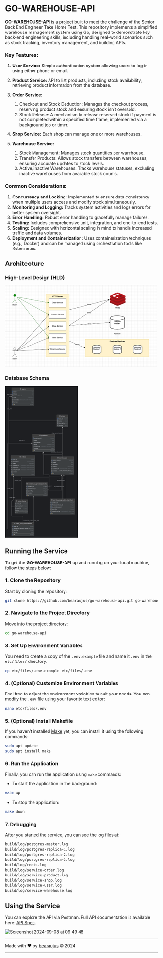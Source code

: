 # GO-WAREHOUSE-API
**GO-WAREHOUSE-API** is a project built to meet the challenge of the Senior Back End Engineer Take Home Test. This repository implements a simplified warehouse management system using Go, designed to demonstrate key back-end engineering skills, including handling real-world scenarios such as stock tracking, inventory management, and building APIs.

### Key Features:
1. **User Service:** Simple authentication system allowing users to log in using either phone or email.

2. **Product Service:** API to list products, including stock availability, retrieving product information from the database.

3. **Order Service:**

   1. Checkout and Stock Deduction: Manages the checkout process, reserving product stock and ensuring stock isn’t oversold.
   2. Stock Release: A mechanism to release reserved stock if payment is not completed within a specified time frame, implemented via a background job or timer.

4. **Shop Service:** Each shop can manage one or more warehouses.

5. **Warehouse Service:**

   1. Stock Management: Manages stock quantities per warehouse.
   2. Transfer Products: Allows stock transfers between warehouses, ensuring accurate updates to stock levels.
   3. Active/Inactive Warehouses: Tracks warehouse statuses, excluding inactive warehouses from available stock counts.

### Common Considerations:

1. **Concurrency and Locking:** Implemented to ensure data consistency when multiple users access and modify stock simultaneously.
2. **Monitoring and Logging:** Tracks system activities and logs errors for better system oversight.
3. **Error Handling:** Robust error handling to gracefully manage failures.
4. **Testing:** Includes comprehensive unit, integration, and end-to-end tests.
5. **Scaling:** Designed with horizontal scaling in mind to handle increased traffic and data volumes.
6. **Deployment and Containerization:** Uses containerization techniques (e.g., Docker) and can be managed using orchestration tools like Kubernetes.

## Architecture

### High-Level Design (HLD)

<img src="./etc/docs/hld.png" width="500" alt="">

### Database Schema

<img src="./etc/docs/schema.png" height="500" alt="">

## Running the Service

To get the **GO-WAREHOUSE-API** up and running on your local machine, follow the steps below:

### 1. Clone the Repository
Start by cloning the repository:
```bash
git clone https://github.com/bearaujus/go-warehouse-api.git go-warehouse-api
```

### 2. Navigate to the Project Directory
Move into the project directory:
```bash
cd go-warehouse-api
```

### 3. Set Up Environment Variables
You need to create a copy of the `.env.example` file and name it `.env` in the `etc/files/` directory:
```bash
cp etc/files/.env.example etc/files/.env
```

### 4. (Optional) Customize Environment Variables
Feel free to adjust the environment variables to suit your needs. You can modify the `.env` file using your favorite text editor:
```bash
nano etc/files/.env
```

### 5. (Optional) Install Makefile
If you haven’t installed [Make](https://www.gnu.org/software/make/manual/make.html) yet, you can install it using the following commands:
```bash
sudo apt update
sudo apt install make
```

### 6. Run the Application
Finally, you can run the application using `make` commands:

- To start the application in the background:

```bash
make up
```

- To stop the application:

```bash
make down
```

### 7. Debugging
After you started the service, you can see the log files at:
```bash
build/log/postgres-master.log
build/log/postgres-replica-1.log
build/log/postgres-replica-2.log
build/log/postgres-replica-3.log
build/log/redis.log
build/log/service-order.log
build/log/service-product.log
build/log/service-shop.log
build/log/service-user.log
build/log/service-warehouse.log
```

## Using the Service

You can explore the API via Postman. Full API documentation is available here: [API Spec](https://documenter.getpostman.com/view/37777109/2sAXjNZWt5).

<img width="315" alt="Screenshot 2024-09-08 at 09 49 48" src="https://github.com/user-attachments/assets/51e47a88-5549-434f-ad53-8712af19232f">

---

Made with ❤️ by [bearaujus](https://www.linkedin.com/in/bearaujus/) © 2024

---
